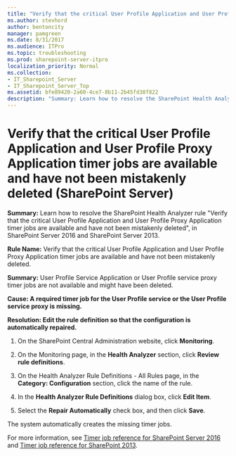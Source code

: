 ```yaml
---
title: "Verify that the critical User Profile Application and User Profile Proxy Application timer jobs are available and have not been mistakenly deleted (SharePoint Server)"
ms.author: stevhord
author: bentoncity
manager: pamgreen
ms.date: 8/31/2017
ms.audience: ITPro
ms.topic: troubleshooting
ms.prod: sharepoint-server-itpro
localization_priority: Normal
ms.collection:
- IT_Sharepoint_Server
- IT_Sharepoint_Server_Top
ms.assetid: bfe89420-2a60-4ce7-8b11-2b45fd38f822
description: "Summary: Learn how to resolve the SharePoint Health Analyzer ruleVerify that the critical User Profile Application and User Profile Proxy Application timer jobs are available and have not been mistakenly deleted, in SharePoint Server 2016 and SharePoint Server 2013."
---
```


# Verify that the critical User Profile Application and User Profile Proxy Application timer jobs are available and have not been mistakenly deleted (SharePoint Server)

 **Summary:** Learn how to resolve the SharePoint Health Analyzer rule "Verify that the critical User Profile Application and User Profile Proxy Application timer jobs are available and have not been mistakenly deleted", in SharePoint Server 2016 and SharePoint Server 2013. 
  
 **Rule Name:** Verify that the critical User Profile Application and User Profile Proxy Application timer jobs are available and have not been mistakenly deleted. 
  
 **Summary:** User Profile Service Application or User Profile service proxy timer jobs are not available and might have been deleted. 
  
 **Cause: A required timer job for the User Profile service or the User Profile service proxy is missing.**
  
 **Resolution: Edit the rule definition so that the configuration is automatically repaired.**
  
1. On the SharePoint Central Administration website, click **Monitoring**.
    
2. On the Monitoring page, in the **Health Analyzer** section, click **Review rule definitions**.
    
3. On the Health Analyzer Rule Definitions - All Rules page, in the **Category: Configuration** section, click the name of the rule. 
    
4. In the **Health Analyzer Rule Definitions** dialog box, click **Edit Item**.
    
5. Select the **Repair Automatically** check box, and then click **Save**.
    
The system automatically creates the missing timer jobs.
  
For more information, see [Timer job reference for SharePoint Server 2016](timer-job-reference-for-sharepoint-server-2016.md) and [Timer job reference for SharePoint 2013](timer-job-reference-for-sharepoint-2013.md).
  

